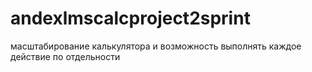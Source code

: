 # andexlmscalcproject2sprint
масштабирование калькулятора и возможность выполнять каждое действие по отдельности 
